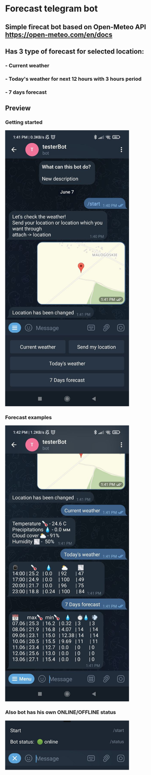 # Forecast telegram bot

## Simple firecat bot based on Open-Meteo API https://open-meteo.com/en/docs
## Has 3 type of forecast for selected location:
### - Current weather
### - Today's weather for next 12 hours with 3 hours period
### - 7 days forecast

## Preview

### Getting started
<img src="/images/start.jpg" width="400"/>

### Forecast examples
<img src="/images/forecast.jpg" width="400"/>

### Also bot has his own ONLINE/OFFLINE status
<img src="/images/bot-status.png" width="400"/>